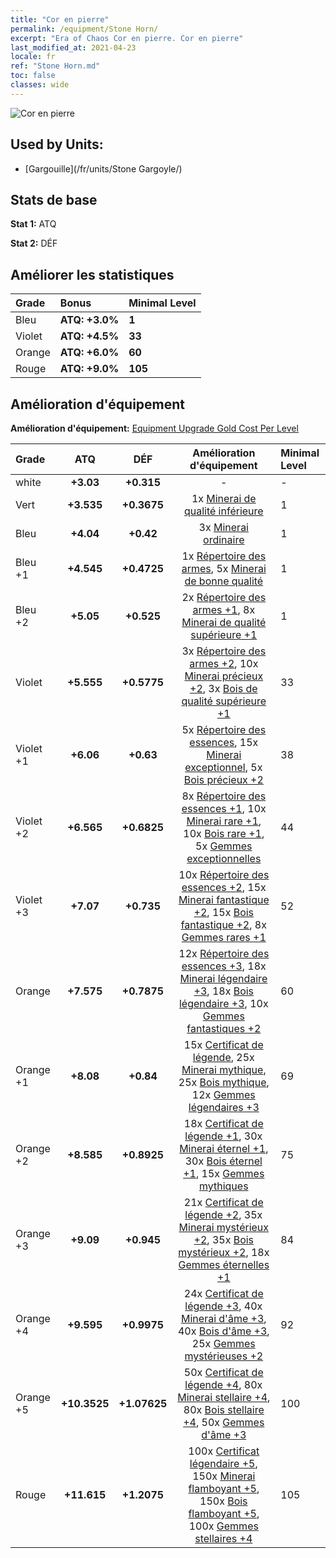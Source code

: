```yaml
---
title: "Cor en pierre"
permalink: /equipment/Stone Horn/
excerpt: "Era of Chaos Cor en pierre. Cor en pierre"
last_modified_at: 2021-04-23
locale: fr
ref: "Stone Horn.md"
toc: false
classes: wide
---
```


  ![Cor en pierre](/images/e/e_6021.png)

## Used by Units:

* [Gargouille](/fr/units/Stone Gargoyle/) 


## Stats de base
 **Stat 1:** ATQ

 **Stat 2:** DÉF

## Améliorer les statistiques

  |     Grade    |   Bonus | Minimal Level | 
  |:-------------|:--------|:--------------| 
  | Bleu | **ATQ: +3.0%** | **1** | 
  | Violet | **ATQ: +4.5%** | **33** | 
  | Orange | **ATQ: +6.0%** | **60** | 
  | Rouge | **ATQ: +9.0%** | **105** | 


## Amélioration d'équipement
 **Amélioration d'équipement:** [Equipment Upgrade Gold Cost Per Level](/equipment/EquipmentUpgradeCostPerLevel/) 

  |          Grade      | ATQ | DÉF | Amélioration d'équipement | Minimal Level |
  |:--------------------|:---------:|:---------:|:----------------:|:--------------|
  | white | **+3.03** | **+0.315** | - | - |
  | Vert | **+3.535** | **+0.3675** | 1x [Minerai de qualité inférieure](/ItemsFR/mat_1/) | 1 |
  | Bleu | **+4.04** | **+0.42** | 3x [Minerai ordinaire](/ItemsFR/mat_6/) | 1 |
  | Bleu +1 | **+4.545** | **+0.4725** | 1x [Répertoire des armes](/ItemsFR/mat_18/), 5x [Minerai de bonne qualité](/ItemsFR/mat_12/) | 1 |
  | Bleu +2 | **+5.05** | **+0.525** | 2x [Répertoire des armes +1](/ItemsFR/mat_25/), 8x [Minerai de qualité supérieure +1](/ItemsFR/mat_19/) | 1 |
  | Violet | **+5.555** | **+0.5775** | 3x [Répertoire des armes +2](/ItemsFR/mat_32/), 10x [Minerai précieux +2](/ItemsFR/mat_26/), 3x [Bois de qualité supérieure +1](/ItemsFR/mat_20/) | 33 |
  | Violet +1 | **+6.06** | **+0.63** | 5x [Répertoire des essences](/ItemsFR/mat_39/), 15x [Minerai exceptionnel](/ItemsFR/mat_33/), 5x [Bois précieux +2](/ItemsFR/mat_27/) | 38 |
  | Violet +2 | **+6.565** | **+0.6825** | 8x [Répertoire des essences +1](/ItemsFR/mat_46/), 10x [Minerai rare +1](/ItemsFR/mat_40/), 10x [Bois rare +1](/ItemsFR/mat_41/), 5x [Gemmes exceptionnelles](/ItemsFR/mat_37/) | 44 |
  | Violet +3 | **+7.07** | **+0.735** | 10x [Répertoire des essences +2](/ItemsFR/mat_53/), 15x [Minerai fantastique +2](/ItemsFR/mat_47/), 15x [Bois fantastique +2](/ItemsFR/mat_48/), 8x [Gemmes rares +1](/ItemsFR/mat_44/) | 52 |
  | Orange | **+7.575** | **+0.7875** | 12x [Répertoire des essences +3](/ItemsFR/mat_60/), 18x [Minerai légendaire +3](/ItemsFR/mat_54/), 18x [Bois légendaire +3](/ItemsFR/mat_55/), 10x [Gemmes fantastiques +2](/ItemsFR/mat_51/) | 60 |
  | Orange +1 | **+8.08** | **+0.84** | 15x [Certificat de légende](/ItemsFR/mat_67/), 25x [Minerai mythique](/ItemsFR/mat_61/), 25x [Bois mythique](/ItemsFR/mat_62/), 12x [Gemmes légendaires +3](/ItemsFR/mat_58/) | 69 |
  | Orange +2 | **+8.585** | **+0.8925** | 18x [Certificat de légende +1](/ItemsFR/mat_74/), 30x [Minerai éternel +1](/ItemsFR/mat_68/), 30x [Bois éternel +1](/ItemsFR/mat_69/), 15x [Gemmes mythiques](/ItemsFR/mat_65/) | 75 |
  | Orange +3 | **+9.09** | **+0.945** | 21x [Certificat de légende +2](/ItemsFR/mat_81/), 35x [Minerai mystérieux +2](/ItemsFR/mat_75/), 35x [Bois mystérieux +2](/ItemsFR/mat_76/), 18x [Gemmes éternelles +1](/ItemsFR/mat_72/) | 84 |
  | Orange +4 | **+9.595** | **+0.9975** | 24x [Certificat de légende +3](/ItemsFR/mat_88/), 40x [Minerai d'âme +3](/ItemsFR/mat_82/), 40x [Bois d'âme +3](/ItemsFR/mat_83/), 25x [Gemmes mystérieuses +2](/ItemsFR/mat_79/) | 92 |
  | Orange +5 | **+10.3525** | **+1.07625** | 50x [Certificat de légende +4](/ItemsFR/mat_95/), 80x [Minerai stellaire +4](/ItemsFR/mat_89/), 80x [Bois stellaire +4](/ItemsFR/mat_90/), 50x [Gemmes d'âme +3](/ItemsFR/mat_86/) | 100 |
  | Rouge | **+11.615** | **+1.2075** | 100x [Certificat légendaire +5](/ItemsFR/mat_102/), 150x [Minerai flamboyant +5](/ItemsFR/mat_96/), 150x [Bois flamboyant +5](/ItemsFR/mat_97/), 100x [Gemmes stellaires +4](/ItemsFR/mat_93/) | 105 |

